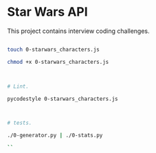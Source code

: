 # Star Wars API



This project contains interview coding challenges.



```bash

touch 0-starwars_characters.js

chmod +x 0-starwars_characters.js



# Lint.

pycodestyle 0-starwars_characters.js



# tests.

./0-generator.py | ./0-stats.py 

``
